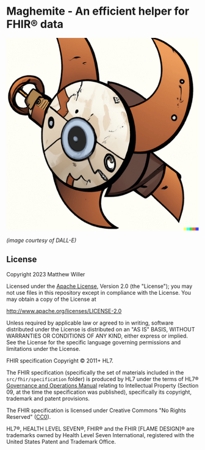 Maghemite - An efficient helper for FHIR® data
==============================================

![Illustration of a rusty robotic creature with a round body containing a single large eye at the center.  Four rusted blades curve away from its body, ready to cut through even the most deeply-nested data.](./maghemite-512.png)

_(image courtesy of DALL-E)_


License
-------

Copyright 2023 Matthew Willer

Licensed under the [Apache License](./LICENSE.txt), Version 2.0 (the "License");
you may not use files in this repository except in compliance with the License.
You may obtain a copy of the License at

http://www.apache.org/licenses/LICENSE-2.0

Unless required by applicable law or agreed to in writing, software
distributed under the License is distributed on an "AS IS" BASIS,
WITHOUT WARRANTIES OR CONDITIONS OF ANY KIND, either express or implied.
See the License for the specific language governing permissions and
limitations under the License.

FHIR specification Copyright © 2011+ HL7.

The FHIR specification (specifically the set of materials included in the `src/fhir/specification` folder) is produced
by HL7 under the terms of HL7® [Governance and Operations Manual][hl7-govern] relating to Intellectual Property (Section
09, at the time the specification was published), specifically its copyright, trademark and patent provisions.

The FHIR specification is licensed under Creative Commons "No Rights Reserved" ([CC0][cc0]).

HL7®, HEALTH LEVEL SEVEN®, FHIR® and the FHIR [FLAME DESIGN]® are trademarks owned by Health Level Seven International,
registered with the United States Patent and Trademark Office.

[hl7-govern]: http://www.hl7.org/documentcenter/public_temp_4108B35F-1C23-BA17-0C38BD44A97683FB/membership/HL7_Governance_and_Operations_Manual.pdf
[cc0]: http://creativecommons.org/publicdomain/zero/1.0/
